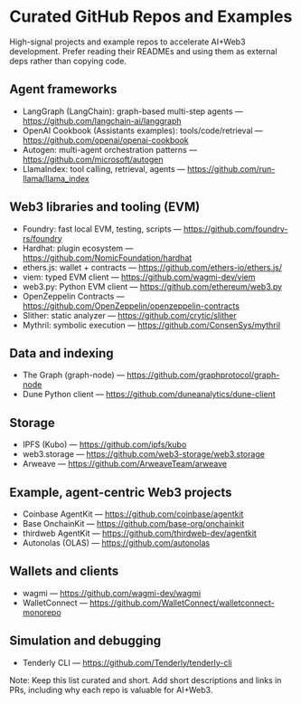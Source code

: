 # Curated GitHub Repos and Examples

High-signal projects and example repos to accelerate AI+Web3 development. Prefer reading their READMEs and using them as external deps rather than copying code.

## Agent frameworks
- LangGraph (LangChain): graph-based multi-step agents — https://github.com/langchain-ai/langgraph
- OpenAI Cookbook (Assistants examples): tools/code/retrieval — https://github.com/openai/openai-cookbook
- Autogen: multi-agent orchestration patterns — https://github.com/microsoft/autogen
- LlamaIndex: tool calling, retrieval, agents — https://github.com/run-llama/llama_index

## Web3 libraries and tooling (EVM)
- Foundry: fast local EVM, testing, scripts — https://github.com/foundry-rs/foundry
- Hardhat: plugin ecosystem — https://github.com/NomicFoundation/hardhat
- ethers.js: wallet + contracts — https://github.com/ethers-io/ethers.js/
- viem: typed EVM client — https://github.com/wagmi-dev/viem
- web3.py: Python EVM client — https://github.com/ethereum/web3.py
- OpenZeppelin Contracts — https://github.com/OpenZeppelin/openzeppelin-contracts
- Slither: static analyzer — https://github.com/crytic/slither
- Mythril: symbolic execution — https://github.com/ConsenSys/mythril

## Data and indexing
- The Graph (graph-node) — https://github.com/graphprotocol/graph-node
- Dune Python client — https://github.com/duneanalytics/dune-client

## Storage
- IPFS (Kubo) — https://github.com/ipfs/kubo
- web3.storage — https://github.com/web3-storage/web3.storage
- Arweave — https://github.com/ArweaveTeam/arweave

## Example, agent-centric Web3 projects
- Coinbase AgentKit — https://github.com/coinbase/agentkit
- Base OnchainKit — https://github.com/base-org/onchainkit
- thirdweb AgentKit — https://github.com/thirdweb-dev/agentkit
- Autonolas (OLAS) — https://github.com/autonolas

## Wallets and clients
- wagmi — https://github.com/wagmi-dev/wagmi
- WalletConnect — https://github.com/WalletConnect/walletconnect-monorepo

## Simulation and debugging
- Tenderly CLI — https://github.com/Tenderly/tenderly-cli

Note: Keep this list curated and short. Add short descriptions and links in PRs, including why each repo is valuable for AI+Web3.
